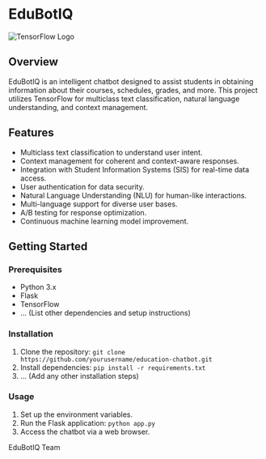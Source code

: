 # EduBotIQ

![TensorFlow Logo](tensorflow.png)

## Overview

EduBotIQ is an intelligent chatbot designed to assist students in obtaining information about their courses, schedules, grades, and more. This project utilizes TensorFlow for multiclass text classification, natural language understanding, and context management.

## Features

- Multiclass text classification to understand user intent.
- Context management for coherent and context-aware responses.
- Integration with Student Information Systems (SIS) for real-time data access.
- User authentication for data security.
- Natural Language Understanding (NLU) for human-like interactions.
- Multi-language support for diverse user bases.
- A/B testing for response optimization.
- Continuous machine learning model improvement.

## Getting Started

### Prerequisites

- Python 3.x
- Flask
- TensorFlow
- ... (List other dependencies and setup instructions)

### Installation

1. Clone the repository: `git clone https://github.com/yourusername/education-chatbot.git`
2. Install dependencies: `pip install -r requirements.txt`
3. ... (Add any other installation steps)

### Usage

1. Set up the environment variables.
2. Run the Flask application: `python app.py`
3. Access the chatbot via a web browser.


EduBotIQ Team
